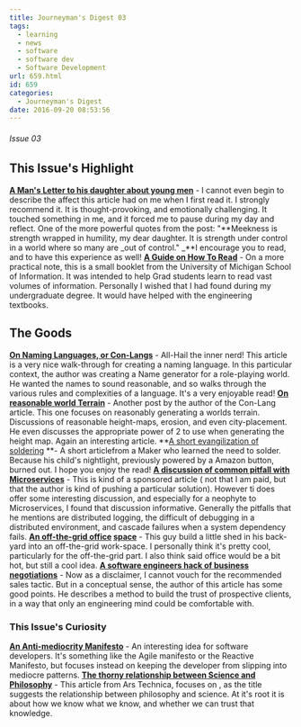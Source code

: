 ```yaml
---
title: Journeyman's Digest 03
tags:
  - learning
  - news
  - software
  - software dev
  - Software Development
url: 659.html
id: 659
categories:
  - Journeyman's Digest
date: 2016-09-20 08:53:56
---
```


###### Issue 03

This Issue's Highlight
----------------------

**[A Man's Letter to his daughter about young men](https://medium.com/@benjaminsledge/a-letter-to-my-daughter-about-young-men-2bab2fca4971#.i4oever3u)** \- I cannot even begin to describe the affect this article had on me when I first read it. I strongly recommend it. It is thought-provoking, and emotionally challenging. It touched something in me, and it forced me to pause during my day and reflect. One of the more powerful quotes from the post: "**Meekness is strength wrapped in humility, my dear daughter. It is strength under control in a world where so many are _out of control." _**I encourage you to read, and to have this experience as well! **[A Guide on How To Read](http://pne.people.si.umich.edu/PDF/howtoread.pdf)** \- On a more practical note, this is a small booklet from the University of Michigan School of Information. It was intended to help Grad students learn to read vast volumes of information. Personally I wished that I had found during my undergraduate degree. It would have helped with the engineering textbooks.

The Goods
---------

[**On Naming Languages, or Con-Langs**](http://mewo2.com/notes/naming-language/) \- All-Hail the inner nerd! This article is a very nice walk-through for creating a naming language. In this particular context, the author was creating a Name generator for a role-playing world. He wanted the names to sound reasonable, and so walks through the various rules and complexities of a language. It's a very enjoyable read! [**On reasonable world Terrain**](http://mewo2.com/notes/terrain/) \- Another post by the author of the Con-Lang article. This one focuses on reasonably generating a worlds terrain. Discussions of reasonable height-maps, erosion, and even city-placement. He even discusses the appropriate power of 2 to use when generating the height map. Again an interesting article. **[A short evangilization of soldering](https://medium.com/@ecaron/why-i-stopped-hacking-the-amazon-dash-button-and-learned-to-solder-84386a38bbd1#.m28puy323) **\- A short articlefrom a Maker who learned the need to solder. Because his child's nightlight, previously powered by a Amazon button, burned out. I hope you enjoy the read! **[A discussion of common pitfall with Microservices](https://blog.codeship.com/5-ways-not-mess-microservices-production/)** \- This is kind of a sponsored article ( not that I am paid, but that the author is kind of pushing a particular solution). However ti does offer some interesting discussion, and especially for a neophyte to Microservices, I found that discussion informative. Generally the pitfalls that he mentions are distributed logging, the difficult of debugging in a distributed environment, and cascade failures when a system dependency fails. **[An off-the-grid office](https://syonyk.blogspot.com/2016/07/solar-shed-summary-my-off-grid-office.html) [space](https://syonyk.blogspot.com/2016/07/solar-shed-summary-my-off-grid-office.html)** \- This guy build a little shed in his back-yard into an off-the-grid work-space. I personally think it's pretty cool, particularly for the off-the-grid part. I also think said office would be a bit hot, but still a cool idea. **[A software engineers hack of business negotiations](https://medium.com/@cramforce/hacking-business-negotiations-117468bc51e7#.f3euo1944)** \- Now as a disclaimer, I cannot vouch for the recommended sales tactic. But in a conceptual sense, the author of this article has some good points. He describes a method to build the trust of prospective clients, in a way that only an engineering mind could be comfortable with.  

### This Issue's Curiosity

**[An Anti-mediocrity Manifesto](http://gabordemooij.com/index.php?p=/manifest)** \- An interesting idea for software developers. It's something like the Agile manifesto or the Reactive Manifesto, but focuses instead on keeping the developer from slipping into mediocre patterns. **[The thorny relationship between Science and Philosophy](http://arstechnica.com/science/2016/07/the-basics-of-the-thorny-relationship-between-science-and-philosophy/)** \- This article from Ars Technica, focuses on , as the title suggests the relationship between philosophy and science. At it's root it is about how we know what we know, and whether we can trust that knowledge.